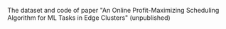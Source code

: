 The dataset and code of paper "An Online Profit-Maximizing Scheduling Algorithm for ML Tasks in Edge Clusters" (unpublished)

